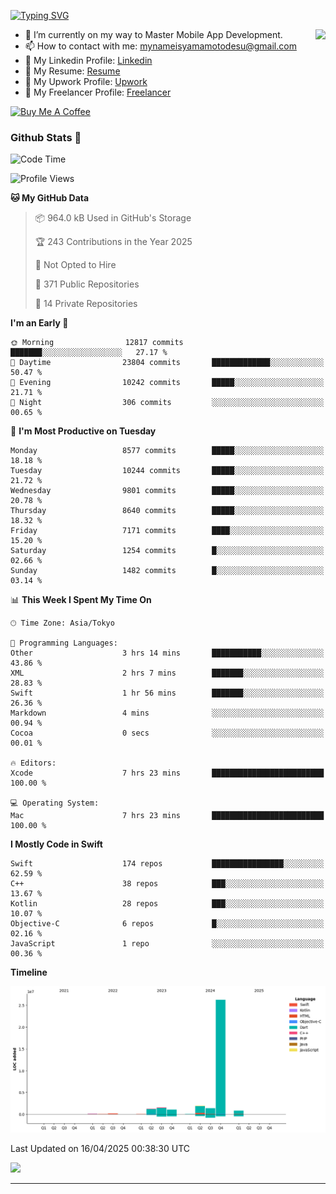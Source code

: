 
[![Typing SVG](https://readme-typing-svg.demolab.com/?lines=Thank+You+For+Visiting!!;You+Are+Welcome✨;I+am+Kyo+Yamamoto;Mobile+Developer)](https://git.io/typing-svg)
<p>
<img align="right" src="https://media.giphy.com/media/26ufdb3cYKwbRtYVW/giphy.gif" style="max-width:100%;" height="150px">

- 🌱 I’m currently on my way to Master Mobile App Development.
- 📫 How to contact with me: mynameisyamamotodesu@gmail.com
- 🔗 My Linkedin Profile: [Linkedin](https://www.linkedin.com/in/kyo-yamamoto-a2ab50239)
- 🔗 My Resume: [Resume](https://www.kickresume.com/cv/rNok4e/)
- 🔗 My Upwork Profile: [Upwork](https://www.upwork.com/freelancers/~01aa9115102bb4af25)
- 🔗 My Freelancer Profile: [Freelancer](https://www.freelancer.com/u/yamamotodesu)

<a href="https://www.buymeacoffee.com/kyoyamamoto" target="_blank"><img src="https://cdn.buymeacoffee.com/buttons/default-orange.png" alt="Buy Me A Coffee" height="41" width="174"></a>

### Github Stats 🥇 
<!--START_SECTION:waka-->
![Code Time](http://img.shields.io/badge/Code%20Time-1%2C104%20hrs%2042%20mins-blue)

![Profile Views](http://img.shields.io/badge/Profile%20Views-1-blue)

**🐱 My GitHub Data** 

> 📦 964.0 kB Used in GitHub's Storage 
 > 
> 🏆 243 Contributions in the Year 2025
 > 
> 🚫 Not Opted to Hire
 > 
> 📜 371 Public Repositories 
 > 
> 🔑 14 Private Repositories 
 > 
**I'm an Early 🐤** 

```text
🌞 Morning                12817 commits       ███████░░░░░░░░░░░░░░░░░░   27.17 % 
🌆 Daytime                23804 commits       █████████████░░░░░░░░░░░░   50.47 % 
🌃 Evening                10242 commits       █████░░░░░░░░░░░░░░░░░░░░   21.71 % 
🌙 Night                  306 commits         ░░░░░░░░░░░░░░░░░░░░░░░░░   00.65 % 
```
📅 **I'm Most Productive on Tuesday** 

```text
Monday                   8577 commits        █████░░░░░░░░░░░░░░░░░░░░   18.18 % 
Tuesday                  10244 commits       █████░░░░░░░░░░░░░░░░░░░░   21.72 % 
Wednesday                9801 commits        █████░░░░░░░░░░░░░░░░░░░░   20.78 % 
Thursday                 8640 commits        █████░░░░░░░░░░░░░░░░░░░░   18.32 % 
Friday                   7171 commits        ████░░░░░░░░░░░░░░░░░░░░░   15.20 % 
Saturday                 1254 commits        █░░░░░░░░░░░░░░░░░░░░░░░░   02.66 % 
Sunday                   1482 commits        █░░░░░░░░░░░░░░░░░░░░░░░░   03.14 % 
```


📊 **This Week I Spent My Time On** 

```text
🕑︎ Time Zone: Asia/Tokyo

💬 Programming Languages: 
Other                    3 hrs 14 mins       ███████████░░░░░░░░░░░░░░   43.86 % 
XML                      2 hrs 7 mins        ███████░░░░░░░░░░░░░░░░░░   28.83 % 
Swift                    1 hr 56 mins        ███████░░░░░░░░░░░░░░░░░░   26.36 % 
Markdown                 4 mins              ░░░░░░░░░░░░░░░░░░░░░░░░░   00.94 % 
Cocoa                    0 secs              ░░░░░░░░░░░░░░░░░░░░░░░░░   00.01 % 

🔥 Editors: 
Xcode                    7 hrs 23 mins       █████████████████████████   100.00 % 

💻 Operating System: 
Mac                      7 hrs 23 mins       █████████████████████████   100.00 % 
```

**I Mostly Code in Swift** 

```text
Swift                    174 repos           ████████████████░░░░░░░░░   62.59 % 
C++                      38 repos            ███░░░░░░░░░░░░░░░░░░░░░░   13.67 % 
Kotlin                   28 repos            ███░░░░░░░░░░░░░░░░░░░░░░   10.07 % 
Objective-C              6 repos             █░░░░░░░░░░░░░░░░░░░░░░░░   02.16 % 
JavaScript               1 repo              ░░░░░░░░░░░░░░░░░░░░░░░░░   00.36 % 
```



**Timeline**

![Lines of Code chart](https://raw.githubusercontent.com/YamamotoDesu/YamamotoDesu/main/assets/bar_graph.png)


 Last Updated on 16/04/2025 00:38:30 UTC
<!--END_SECTION:waka-->

![](https://github-profile-summary-cards.vercel.app/api/cards/profile-details?username=YamamotoDesu&theme=vue)

----
